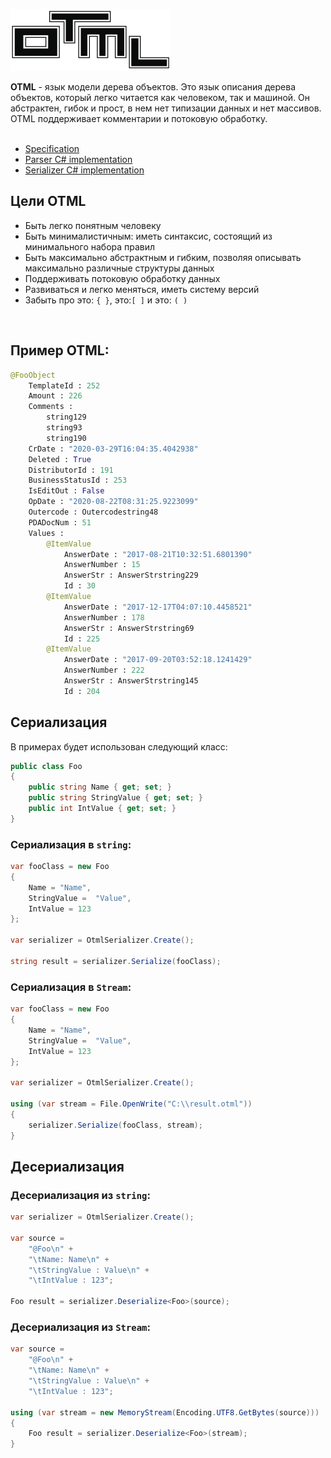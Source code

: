  ![Logo](https://raw.githubusercontent.com/AlienFruit/AlienFruit.Otml/master/design/icons/256w/Artboard1.png)

**OTML** - язык модели дерева объектов.
Это язык описания дерева объектов, который легко читается как человеком, так и машиной. Он абстрактен, гибок и прост, в нем нет типизации данных и нет массивов. OTML поддерживает комментарии и потоковую обработку.
<br/><br/>

- [Specification](https://github.com/AlienFruit/AlienFruit.Otml/blob/master/docs/en/specification.md)
- [Parser C# implementation](https://github.com/AlienFruit/AlienFruit.Otml/blob/master/docs/en/parser-implementation.md)
- [Serializer C# implementation](https://github.com/AlienFruit/AlienFruit.Otml/blob/master/docs/en/serializer-implementation.md)

## Цели OTML
 - Быть легко понятным человеку
 - Быть минималистичным: иметь синтаксис, состоящий из минимального набора правил
 - Быть максимально абстрактным и гибким, позволяя описывать максимально различные структуры данных
 - Поддерживать потоковую обработку данных
 - Развиваться и легко меняться, иметь систему версий
 - Забыть про это: `{ }`, это:`[ ]` и это: `( )`
<br/>

## Пример OTML:

```py
@FooObject
	TemplateId : 252
	Amount : 226
	Comments : 
		string129
		string93
		string190
	CrDate : "2020-03-29T16:04:35.4042938"
	Deleted : True
	DistributorId : 191
	BusinessStatusId : 253
	IsEditOut : False
	OpDate : "2020-08-22T08:31:25.9223099"
	Outercode : Outercodestring48
	PDADocNum : 51
	Values : 
		@ItemValue
			AnswerDate : "2017-08-21T10:32:51.6801390"
			AnswerNumber : 15
			AnswerStr : AnswerStrstring229
			Id : 30
		@ItemValue
			AnswerDate : "2017-12-17T04:07:10.4458521"
			AnswerNumber : 178
			AnswerStr : AnswerStrstring69
			Id : 225
		@ItemValue
			AnswerDate : "2017-09-20T03:52:18.1241429"
			AnswerNumber : 222
			AnswerStr : AnswerStrstring145
			Id : 204
```
## Сериализация

В примерах будет использован следующий класс:

```c#
public class Foo
{
	public string Name { get; set; }
	public string StringValue { get; set; }
	public int IntValue { get; set; }
}
```

### Сериализация в `string`:

```c#
var fooClass = new Foo
{
	Name = "Name",
	StringValue =  "Value",
	IntValue = 123
};

var serializer = OtmlSerializer.Create();

string result = serializer.Serialize(fooClass);
```

### Сериализация в `Stream`:

```c#
var fooClass = new Foo
{
	Name = "Name",
	StringValue =  "Value",
	IntValue = 123
};

var serializer = OtmlSerializer.Create();

using (var stream = File.OpenWrite("C:\\result.otml"))
{
	serializer.Serialize(fooClass, stream);
}
```

## Десериализация

### Десериализация из `string`:

```c#
var serializer = OtmlSerializer.Create();

var source =
	"@Foo\n" +
	"\tName: Name\n" +
	"\tStringValue : Value\n" +
	"\tIntValue : 123";

Foo result = serializer.Deserialize<Foo>(source);
```

### Десериализация из `Stream`:

```c#
var source =
	"@Foo\n" +
	"\tName: Name\n" +
	"\tStringValue : Value\n" +
	"\tIntValue : 123";

using (var stream = new MemoryStream(Encoding.UTF8.GetBytes(source)))
{
	Foo result = serializer.Deserialize<Foo>(stream);
}
```